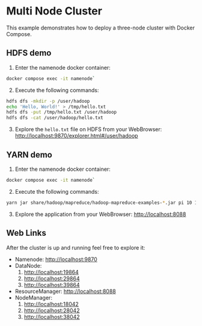 # Multi Node Cluster

This example demonstrates how to deploy a three-node cluster with Docker Compose.

## HDFS demo

1. Enter the namenode docker container:
```bash
docker compose exec -it namenode`
```
2. Execute the following commands:
```bash
hdfs dfs -mkdir -p /user/hadoop
echo 'Hello, World!' > /tmp/hello.txt
hdfs dfs -put /tmp/hello.txt /user/hadoop
hdfs dfs -cat /user/hadoop/hello.txt
```
3. Explore the `hello.txt` file on HDFS from your WebBrowser: [http://localhost:9870/explorer.html#/user/hadoop](http://localhost:9870/explorer.html#/user/hadoop)

## YARN demo

1. Enter the namenode docker container:
```bash
docker compose exec -it namenode`
```
2. Execute the following commands:
```bash
yarn jar share/hadoop/mapreduce/hadoop-mapreduce-examples-*.jar pi 10 15
```
3. Explore the application from your WebBrowser: [http://localhost:8088](http://localhost:8088)

## Web Links

After the cluster is up and running feel free to explore it:

- Namenode: [http://localhost:9870](http://localhost:9870)
- DataNode:
    1. [http://localhost:19864](http://localhost:19864)
    1. [http://localhost:29864](http://localhost:29864)
    1. [http://localhost:39864](http://localhost:39864)
- ResourceManager: [http://localhost:8088](http://localhost:8088)
- NodeManager:
    1. [http://localhost:18042](http://localhost:18042)
    1. [http://localhost:28042](http://localhost:28042)
    1. [http://localhost:38042](http://localhost:38042)
